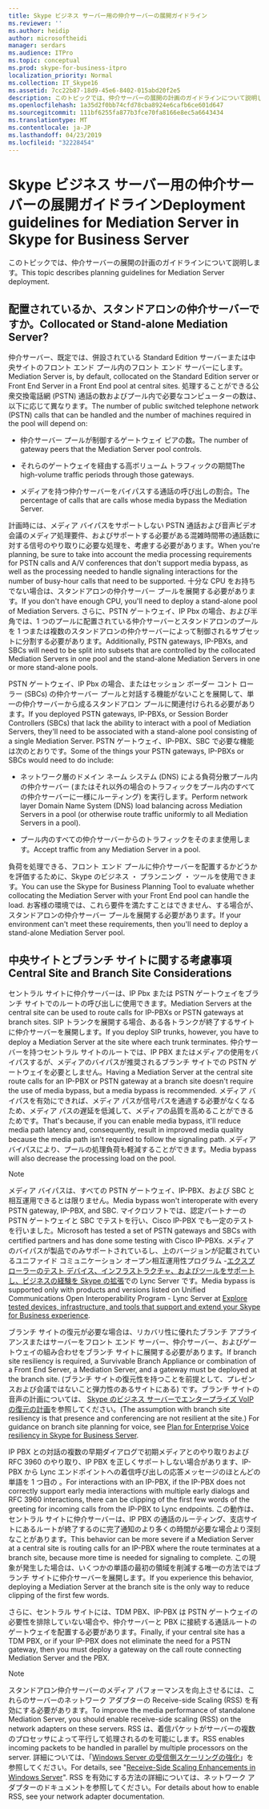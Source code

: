 ```yaml
---
title: Skype ビジネス サーバー用の仲介サーバーの展開ガイドライン
ms.reviewer: ''
ms.author: heidip
author: microsoftheidi
manager: serdars
ms.audience: ITPro
ms.topic: conceptual
ms.prod: skype-for-business-itpro
localization_priority: Normal
ms.collection: IT_Skype16
ms.assetid: 7cc22b87-18d9-45e6-8402-015abd20f2e5
description: このトピックでは、仲介サーバーの展開の計画のガイドラインについて説明します。
ms.openlocfilehash: 1a35d2f0bb74cfd78cba8924e6cafb6ce601d647
ms.sourcegitcommit: 111bf6255fa877b3fce70fa8166e8ec5a6643434
ms.translationtype: MT
ms.contentlocale: ja-JP
ms.lasthandoff: 04/23/2019
ms.locfileid: "32228454"
---
```

# <a name="deployment-guidelines-for-mediation-server-in-skype-for-business-server"></a><span data-ttu-id="92005-103">Skype ビジネス サーバー用の仲介サーバーの展開ガイドライン</span><span class="sxs-lookup"><span data-stu-id="92005-103">Deployment guidelines for Mediation Server in Skype for Business Server</span></span>
 
<span data-ttu-id="92005-104">このトピックでは、仲介サーバーの展開の計画のガイドラインについて説明します。</span><span class="sxs-lookup"><span data-stu-id="92005-104">This topic describes planning guidelines for Mediation Server deployment.</span></span>
  
## <a name="collocated-or-stand-alone-mediation-server"></a><span data-ttu-id="92005-105">配置されているか、スタンドアロンの仲介サーバーですか。</span><span class="sxs-lookup"><span data-stu-id="92005-105">Collocated or Stand-alone Mediation Server?</span></span>

<span data-ttu-id="92005-106">仲介サーバー、既定では、併設されている Standard Edition サーバーまたは中央サイトのフロント エンド プール内のフロント エンド サーバーにします。</span><span class="sxs-lookup"><span data-stu-id="92005-106">Mediation Server is, by default, collocated on the Standard Edition server or Front End Server in a Front End pool at central sites.</span></span> <span data-ttu-id="92005-107">処理することができる公衆交換電話網 (PSTN) 通話の数およびプール内で必要なコンピューターの数は、以下に応じて異なります。</span><span class="sxs-lookup"><span data-stu-id="92005-107">The number of public switched telephone network (PSTN) calls that can be handled and the number of machines required in the pool will depend on:</span></span>
  
- <span data-ttu-id="92005-108">仲介サーバー プールが制御するゲートウェイ ピアの数。</span><span class="sxs-lookup"><span data-stu-id="92005-108">The number of gateway peers that the Mediation Server pool controls.</span></span>
    
- <span data-ttu-id="92005-109">それらのゲートウェイを経由する高ボリューム トラフィックの期間</span><span class="sxs-lookup"><span data-stu-id="92005-109">The high-volume traffic periods through those gateways.</span></span>
    
- <span data-ttu-id="92005-110">メディアを持つ仲介サーバーをバイパスする通話の呼び出しの割合。</span><span class="sxs-lookup"><span data-stu-id="92005-110">The percentage of calls that are calls whose media bypass the Mediation Server.</span></span>
    
<span data-ttu-id="92005-111">計画時には、メディア バイパスをサポートしない PSTN 通話および音声ビデオ会議のメディア処理要件、およびサポートする必要がある混雑時間帯の通話数に対する信号のやり取りに必要な処理を、考慮する必要があります。</span><span class="sxs-lookup"><span data-stu-id="92005-111">When you're planning, be sure to take into account the media processing requirements for PSTN calls and A/V conferences that don't support media bypass, as well as the processing needed to handle signaling interactions for the number of busy-hour calls that need to be supported.</span></span> <span data-ttu-id="92005-112">十分な CPU をお持ちでない場合は、スタンドアロンの仲介サーバー プールを展開する必要があります。</span><span class="sxs-lookup"><span data-stu-id="92005-112">If you don't have enough CPU, you'll need to deploy a stand-alone pool of Mediation Servers.</span></span> <span data-ttu-id="92005-113">さらに、PSTN ゲートウェイ、IP Pbx の場合、および半角では、1 つのプールに配置されている仲介サーバーとスタンドアロンのプールを 1 つまたは複数のスタンドアロンの仲介サーバーによって制御されるサブセットに分割する必要があります。</span><span class="sxs-lookup"><span data-stu-id="92005-113">Additionally, PSTN gateways, IP-PBXs, and SBCs will need to be split into subsets that are controlled by the collocated Mediation Servers in one pool and the stand-alone Mediation Servers in one or more stand-alone pools.</span></span>
  
<span data-ttu-id="92005-114">PSTN ゲートウェイ、IP Pbx の場合、またはセッション ボーダー コント ローラー (SBCs) の仲介サーバー プールと対話する機能がないことを展開して、単一の仲介サーバーから成るスタンドアロン プールに関連付けられる必要があります。</span><span class="sxs-lookup"><span data-stu-id="92005-114">If you deployed PSTN gateways, IP-PBXs, or Session Border Controllers (SBCs) that lack the ability to interact with a pool of Mediation Servers, they'll need to be associated with a stand-alone pool consisting of a single Mediation Server.</span></span> <span data-ttu-id="92005-115">PSTN ゲートウェイ、IP-PBX、SBC で必要な機能は次のとおりです。</span><span class="sxs-lookup"><span data-stu-id="92005-115">Some of the things your PSTN gateways, IP-PBXs or SBCs would need to do include:</span></span>
  
- <span data-ttu-id="92005-116">ネットワーク層のドメイン ネーム システム (DNS) による負荷分散プール内の仲介サーバー (またはそれ以外の場合のトラフィックをプール内のすべての仲介サーバーに一様にルーティング) を実行します。</span><span class="sxs-lookup"><span data-stu-id="92005-116">Perform network layer Domain Name System (DNS) load balancing across Mediation Servers in a pool (or otherwise route traffic uniformly to all Mediation Servers in a pool).</span></span>
    
- <span data-ttu-id="92005-117">プール内のすべての仲介サーバーからのトラフィックをそのまま使用します。</span><span class="sxs-lookup"><span data-stu-id="92005-117">Accept traffic from any Mediation Server in a pool.</span></span>
    
<span data-ttu-id="92005-118">負荷を処理できる、フロント エンド プールに仲介サーバーを配置するかどうかを評価するために、Skype のビジネス ・ プランニング ・ ツールを使用できます。</span><span class="sxs-lookup"><span data-stu-id="92005-118">You can use the Skype for Business Planning Tool to evaluate whether collocating the Mediation Server with your Front End pool can handle the load.</span></span> <span data-ttu-id="92005-119">お客様の環境では、これら要件を満たすことはできません、する場合が、スタンドアロンの仲介サーバー プールを展開する必要があります。</span><span class="sxs-lookup"><span data-stu-id="92005-119">If your environment can't meet these requirements, then you'll need to deploy a stand-alone Mediation Server pool.</span></span>
  
## <a name="central-site-and-branch-site-considerations"></a><span data-ttu-id="92005-120">中央サイトとブランチ サイトに関する考慮事項</span><span class="sxs-lookup"><span data-stu-id="92005-120">Central Site and Branch Site Considerations</span></span>

 <span data-ttu-id="92005-121">セントラル サイトに仲介サーバーは、IP Pbx または PSTN ゲートウェイをブランチ サイトでのルートの呼び出しに使用できます。</span><span class="sxs-lookup"><span data-stu-id="92005-121">Mediation Servers at the central site can be used to route calls for IP-PBXs or PSTN gateways at branch sites.</span></span> <span data-ttu-id="92005-122">SIP トランクを展開する場合、ある各トランクが終了するサイトに仲介サーバーを展開します。</span><span class="sxs-lookup"><span data-stu-id="92005-122">If you deploy SIP trunks, however, you have to deploy a Mediation Server at the site where each trunk terminates.</span></span> <span data-ttu-id="92005-123">仲介サーバーを持つセントラル サイトのルートでは、IP PBX またはメディアの使用をバイパスするが、メディアのバイパスが推奨されるブランチ サイトでの PSTN ゲートウェイを必要としません。</span><span class="sxs-lookup"><span data-stu-id="92005-123">Having a Mediation Server at the central site route calls for an IP-PBX or PSTN gateway at a branch site doesn't require the use of media bypass, but a media bypass is recommended.</span></span> <span data-ttu-id="92005-124">メディア バイパスを有効にできれば、メディア パスが信号パスを通過する必要がなくなるため、メディア パスの遅延を低減して、メディアの品質を高めることができるためです。</span><span class="sxs-lookup"><span data-stu-id="92005-124">That's because, if you can enable media bypass, it'll reduce media path latency and, consequently, result in improved media quality because the media path isn't required to follow the signaling path.</span></span> <span data-ttu-id="92005-125">メディア バイパスにより、プールの処理負荷も軽減することができます。</span><span class="sxs-lookup"><span data-stu-id="92005-125">Media bypass will also decrease the processing load on the pool.</span></span>
  
> [!NOTE]
> <span data-ttu-id="92005-126">メディア バイパスは、すべての PSTN ゲートウェイ、IP-PBX、および SBC と相互運用できるとは限りません。</span><span class="sxs-lookup"><span data-stu-id="92005-126">Media bypass won't interoperate with every PSTN gateway, IP-PBX, and SBC.</span></span> <span data-ttu-id="92005-127">マイクロソフトでは、認定パートナーの PSTN ゲートウェイと SBC でテストを行い、Cisco IP-PBX でも一定のテストを行いました。</span><span class="sxs-lookup"><span data-stu-id="92005-127">Microsoft has tested a set of PSTN gateways and SBCs with certified partners and has done some testing with Cisco IP-PBXs.</span></span> <span data-ttu-id="92005-128">メディアのバイパスが製品でのみサポートされているし、上のバージョンが記載されているユニファイド コミュニケーション オープン相互運用性プログラム -[エクスプ ローラーのテスト デバイス、インフラストラクチャ、およびツールをサポートし、ビジネスの経験を Skype の拡張](http://partnersolutions.skypeforbusiness.com/solutionscatalog)での Lync Server です。</span><span class="sxs-lookup"><span data-stu-id="92005-128">Media bypass is supported only with products and versions listed on Unified Communications Open Interoperability Program - Lync Server at [Explore tested devices, infrastructure, and tools that support and extend your Skype for Business experience](http://partnersolutions.skypeforbusiness.com/solutionscatalog).</span></span> 
  
<span data-ttu-id="92005-129">ブランチ サイトの復元が必要な場合は、リカバリ性に優れたブランチ アプライアンスまたはサーバーをフロント エンド サーバー、仲介サーバー、およびゲートウェイの組み合わせをブランチ サイトに展開する必要があります。</span><span class="sxs-lookup"><span data-stu-id="92005-129">If branch site resiliency is required, a Survivable Branch Appliance or combination of a Front End Server, a Mediation Server, and a gateway must be deployed at the branch site.</span></span> <span data-ttu-id="92005-130">(ブランチ サイトの復元性を持つことを前提として、プレゼンスおよび会議ではないこと弾力性のあるサイトにある) です。ブランチ サイトの音声の計画については、 [Skype のビジネス サーバーでエンタープライズ VoIP の復元の計画](../enterprise-voice-solution/enterprise-voice-resiliency.md)を参照してください。</span><span class="sxs-lookup"><span data-stu-id="92005-130">(The assumption with branch site resiliency is that presence and conferencing are not resilient at the site.) For guidance on branch site planning for voice, see [Plan for Enterprise Voice resiliency in Skype for Business Server](../enterprise-voice-solution/enterprise-voice-resiliency.md).</span></span>
  
<span data-ttu-id="92005-131">IP PBX との対話の複数の早期ダイアログで初期メディアとのやり取りおよび RFC 3960 のやり取り、IP PBX を正しくサポートしない場合があります、IP-PBX から Lync エンドポイントへの着信呼び出しの応答メッセージのほとんどの単語を 1 つ目の 。</span><span class="sxs-lookup"><span data-stu-id="92005-131">For interactions with an IP-PBX, if the IP-PBX does not correctly support early media interactions with multiple early dialogs and RFC 3960 interactions, there can be clipping of the first few words of the greeting for incoming calls from the IP-PBX to Lync endpoints.</span></span> <span data-ttu-id="92005-132">この動作は、セントラル サイトに仲介サーバーは、IP PBX の通話のルーティング、支店サイトにあるルートが終了するのに完了通知のより多くの時間が必要な場合より深刻なことがあります。</span><span class="sxs-lookup"><span data-stu-id="92005-132">This behavior can be more severe if a Mediation Server at a central site is routing calls for an IP-PBX where the route terminates at a branch site, because more time is needed for signaling to complete.</span></span> <span data-ttu-id="92005-133">この現象が発生した場合は、いくつかの単語の最初の領域を削減する唯一の方法ではブランチ サイトに仲介サーバーを展開します。</span><span class="sxs-lookup"><span data-stu-id="92005-133">If you experience this behavior, deploying a Mediation Server at the branch site is the only way to reduce clipping of the first few words.</span></span>
  
<span data-ttu-id="92005-134">さらに、セントラル サイトには、TDM PBX、IP-PBX は PSTN ゲートウェイの必要性を排除していない場合や、仲介サーバーと PBX に接続する通話ルートのゲートウェイを配置する必要があります。</span><span class="sxs-lookup"><span data-stu-id="92005-134">Finally, if your central site has a TDM PBX, or if your IP-PBX does not eliminate the need for a PSTN gateway, then you must deploy a gateway on the call route connecting Mediation Server and the PBX.</span></span>
  
> [!NOTE]
> <span data-ttu-id="92005-135">スタンドアロン仲介サーバーのメディア パフォーマンスを向上させるには、これらのサーバーのネットワーク アダプターの Receive-side Scaling (RSS) を有効にする必要があります。</span><span class="sxs-lookup"><span data-stu-id="92005-135">To improve the media performance of standalone Mediation Server, you should enable receive-side scaling (RSS) on the network adapters on these servers.</span></span> <span data-ttu-id="92005-136">RSS は、着信パケットがサーバーの複数のプロセッサによって平行して処理されるのを可能にします。</span><span class="sxs-lookup"><span data-stu-id="92005-136">RSS enables incoming packets to be handled in parallel by multiple processors on the server.</span></span> <span data-ttu-id="92005-137">詳細については、「[Windows Server の受信側スケーリングの強化](https://go.microsoft.com/fwlink/p/?LinkId=268731)」を参照してください。</span><span class="sxs-lookup"><span data-stu-id="92005-137">For details, see "[Receive-Side Scaling Enhancements in Windows Server](https://go.microsoft.com/fwlink/p/?LinkId=268731)".</span></span> <span data-ttu-id="92005-138">RSS を有効にする方法の詳細については、ネットワーク アダプターのドキュメントを参照してください。</span><span class="sxs-lookup"><span data-stu-id="92005-138">For details about how to enable RSS, see your network adapter documentation.</span></span> 
  

